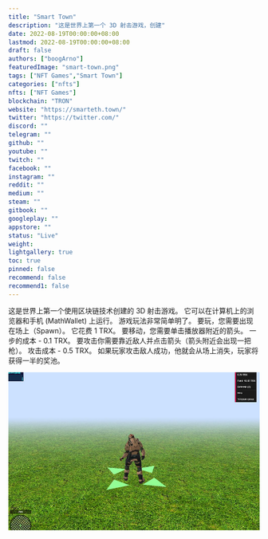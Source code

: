 ```yaml
---
title: "Smart Town"
description: "这是世界上第一个 3D 射击游戏，创建"
date: 2022-08-19T00:00:00+08:00
lastmod: 2022-08-19T00:00:00+08:00
draft: false
authors: ["boogArno"]
featuredImage: "smart-town.png"
tags: ["NFT Games","Smart Town"]
categories: ["nfts"]
nfts: ["NFT Games"]
blockchain: "TRON"
website: "https://smarteth.town/"
twitter: "https://twitter.com/"
discord: ""
telegram: ""
github: ""
youtube: ""
twitch: ""
facebook: ""
instagram: ""
reddit: ""
medium: ""
steam: ""
gitbook: ""
googleplay: ""
appstore: ""
status: "Live"
weight: 
lightgallery: true
toc: true
pinned: false
recommend: false
recommend1: false
---
```

这是世界上第一个使用区块链技术创建的 3D 射击游戏。 它可以在计算机上的浏览器和手机 (MathWallet) 上运行。 游戏玩法非常简单明了。 要玩，您需要出现在场上（Spawn）。 它花费 1 TRX。 要移动，您需要单击播放器附近的箭头。 一步的成本 - 0.1 TRX。 要攻击你需要靠近敌人并点击箭头（箭头附近会出现一把枪）。 攻击成本 - 0.5 TRX。 如果玩家攻击敌人成功，他就会从场上消失，玩家将获得一半的奖池。

![smarttown-dapp-games-tron-image1_2f27f6e166e0227d0678c14e6c4d0c21](smarttown-dapp-games-tron-image1_2f27f6e166e0227d0678c14e6c4d0c21.png)